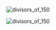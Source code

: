 #

![divisors_of_150](https://user-images.githubusercontent.com/76009919/184927151-1870c624-2849-4edc-a55b-caee9a0f0527.png)

![divisors_of_150](https://user-images.githubusercontent.com/76009919/184927528-c5d66752-824a-4584-8ce7-b412babd99f0.png)
